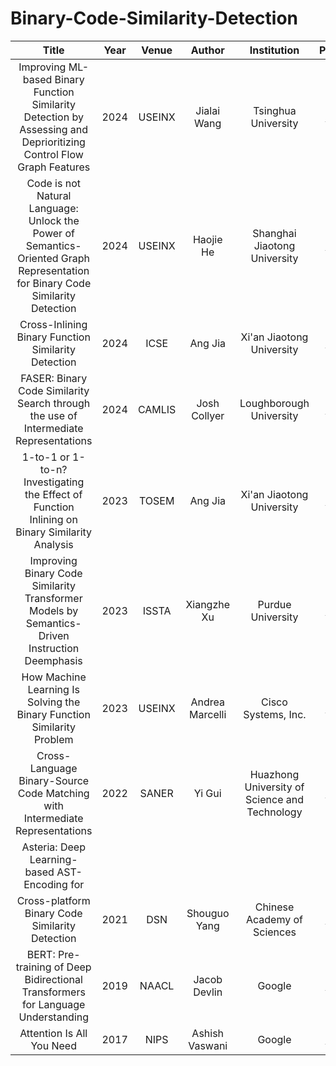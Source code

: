 # Binary-Code-Similarity-Detection
| Title | Year | Venue | Author | Institution | Paper | Markdown | Github | 
|:-----:|:----:|:-----:|:------:|:-----------:|:--------:|:-----:|:------:|
| Improving ML-based Binary Function Similarity Detection by Assessing and Deprioritizing Control Flow Graph Features | 2024 | USEINX | Jialai Wang | Tsinghua University | [link](https://www.usenix.org/system/files/usenixsecurity24-wang-jialai.pdf) | [link](https://github.com/LeoF1tz/Binary-Code-Similarity-Detection/blob/main/md/2024_USENIX_Improving_ML-based_Binary_Function_Similarity_Detection_by.md) |   |
| Code is not Natural Language: Unlock the Power of Semantics-Oriented Graph Representation for Binary Code Similarity Detection | 2024 | USEINX | Haojie He | Shanghai Jiaotong University | [link](https://www.usenix.org/system/files/sec24summer-prepub-346-he.pdf) | [link](https://github.com/LeoF1tz/Binary-Code-Similarity-Detection/blob/main/md/2024_USEINX_Code%20is%20not%20Natural%20Language%3A%20Unlock%20the%20Power%20of%20Semantics-Oriented%20Graph%20Representation%20for%20Binary%20Code%20Similarity%20Detection.md) | [link](https://github.com/NSSL-SJTU/HermesSim) |
| Cross-Inlining Binary Function Similarity Detection | 2024 | ICSE | Ang Jia | Xi'an Jiaotong University | [link](https://dl.acm.org/doi/abs/10.1145/3597503.3639080) | [link](https://github.com/LeoF1tz/Binary-Code-Similarity-Detection/blob/main/md/2024_ICSE_Cross-Inlining%20Binary%20Function%20Similarity%20Detection.md) | [link](https://github.com/island255/cross-inlining_binary_function_similarity) |
| FASER: Binary Code Similarity Search through the use of Intermediate Representations | 2024 | CAMLIS | Josh Collyer | Loughborough University | [link](https://arxiv.org/pdf/2310.03605.pdf) | [link](https://github.com/LeoF1tz/Binary-Code-Similarity-Detection/blob/main/md/2024_CAMLIS_FASER%3A%20Binary%20Code%20Similarity%20Search%20through%20the%20%20use%20of%20Intermediate%20Representations.md) | [link](https://github.com/br0kej/FASER) |
| 1-to-1 or 1-to-n? Investigating the Effect of Function Inlining on Binary Similarity Analysis | 2023 | TOSEM | Ang Jia | Xi'an Jiaotong University | [link](https://dl.acm.org/doi/10.1145/3561385) | [link](https://github.com/LeoF1tz/Binary-Code-Similarity-Detection/blob/main/md/2023_TOSEM_1-to-1%20or%201-to-n%3F%20Investigating%20the%20Effect%20of%20Function%20Inlining%20on%20Binary%20Similarity%20Analysis.md) |   |
| Improving Binary Code Similarity Transformer Models by Semantics-Driven Instruction Deemphasis | 2023 | ISSTA | Xiangzhe Xu | Purdue University | [link](https://dl.acm.org/doi/pdf/10.1145/3597926.3598121) | [link](https://github.com/LeoF1tz/Binary-Code-Similarity-Detection/blob/main/md/2023_ISSTA_Improving%20Binary%20Code%20Similarity%20Transformer%20Models%20by%20Semantics-Driven%20Instruction%20Deemphasis.md) | [link](https://zenodo.org/record/7978808) |
| How Machine Learning Is Solving the Binary Function Similarity Problem | 2023 | USEINX | Andrea Marcelli | 	Cisco Systems, Inc. | [link](https://www.s3.eurecom.fr/docs/usenixsec22_marcelli.pdf) | [link](https://github.com/LeoF1tz/Binary-Code-Similarity-Detection/blob/main/md/2022_USEINX_How%20Machine%20Learning%20Is%20Solving%20the%20Binary%20Function%20Similarity%20Problem.md) | [link](https://github.com/Cisco-Talos/binary_function_similarity) |
| Cross-Language Binary-Source Code Matching with Intermediate Representations | 2022 | SANER | Yi Gui | Huazhong University of Science and Technology | [link](https://www.computer.org/csdl/proceedings-article/saner/2022/378600a601/1FbSWHbL3vq) | [link](https://github.com/LeoF1tz/Binary-Code-Similarity-Detection/blob/main/md/2022_SANER_Cross-Language%20Binary-Source%20Code%20Matching%20with%20%20Intermediate%20Representations.md) |    |
| Asteria: Deep Learning-based AST-Encoding for
Cross-platform Binary Code Similarity Detection | 2021 | DSN | Shouguo Yang | Chinese Academy of Sciences | [link](https://arxiv.org/pdf/2108.06082v1.pdf) | [link](https://github.com/LeoF1tz/Binary-Code-Similarity-Detection/blob/main/md/2021_DSN_2021_Asteria%3A%20Deep%20Learning-based%20AST-Encoding%20for%20Cross-platform%20Binary%20Code%20Similarity%20Detection.md) |   |
| BERT: Pre-training of Deep Bidirectional Transformers for Language Understanding | 2019 | NAACL | Jacob Devlin | Google | [link](https://arxiv.org/abs/1810.04805) | [link](https://github.com/LeoF1tz/Binary-Code-Similarity-Detection/blob/main/md/2019_NAACL_BERT%3A%20Pre-training%20of%20Deep%20Bidirectional%20Transformers%20for%20Language%20Understanding.md) |   | 
| Attention Is All You Need | 2017 | NIPS | Ashish Vaswani | Google | [link](https://arxiv.org/abs/1706.03762) | [link](https://github.com/LeoF1tz/Binary-Code-Similarity-Detection/blob/main/md/2017_NIPS_Attention%20Is%20All%20You%20Need.md) |   |
